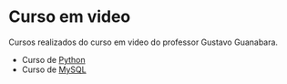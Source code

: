 # Curso em video 

Cursos realizados do curso em video do professor Gustavo Guanabara.
- Curso de [Python](https://github.com/GustavoPlopes/Cursoemvideo/tree/main/Python%20-%20Mundo%201%2C2%2C3)
- Curso de [MySQL](https://github.com/GustavoPlopes/Cursoemvideo/tree/main/MySql) 
